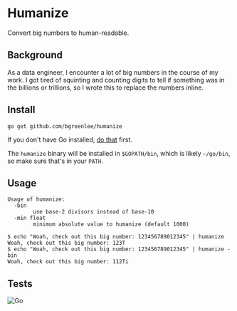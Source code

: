 # Humanize

Convert big numbers to human-readable.

## Background

As a data engineer, I encounter a lot of big numbers in the course of my work. I got tired of
squinting and counting digits to tell if something was in the billions or trillions, so I wrote
this to replace the numbers inline.

## Install

```
go get github.com/bgreenlee/humanize
```

If you don't have Go installed, [do that](https://golang.org/doc/install) first.

The `humanize` binary will be installed in `$GOPATH/bin`, which is likely `~/go/bin`, so make sure that's in your `PATH`.

## Usage

```
Usage of humanize:
  -bin
    	use base-2 divisors instead of base-10
  -min float
    	minimum absolute value to humanize (default 1000)
```

```
$ echo "Woah, check out this big number: 123456789012345" | humanize
Woah, check out this big number: 123T
$ echo "Woah, check out this big number: 123456789012345" | humanize -bin
Woah, check out this big number: 112Ti
```

## Tests

![Go](https://github.com/bgreenlee/humanize/workflows/Go/badge.svg)
